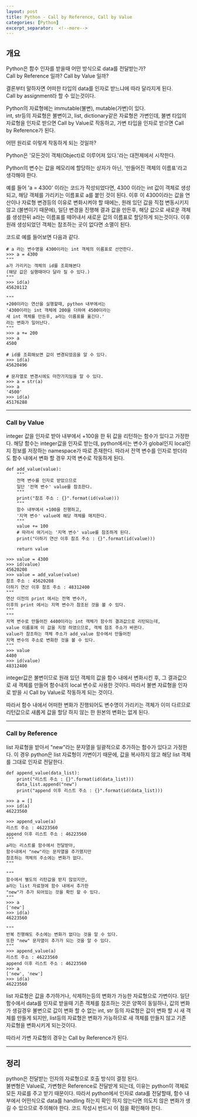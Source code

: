 ```yaml
---
layout: post
title: Python - Call by Reference, Call by Value
categories: [Python]
excerpt_separator:  <!--more-->
---
```


## 개요
Python은 함수 인자를 받을때 어떤 방식으로 data를 전달받는가?   
Call by Reference 일까? Call by Value 일까?

결론부터 말하자면 어떠한 타입의 data를 인자로 받느냐에 따라 달라지게 된다.   
Call by assignment라 할 수 있는것이다.

Python의 자료형에는 immutable(불변), mutable(가변)이 있다.   
int, str등의 자료형은 불변이고, list, dictionary같은 자료형은 가변인데, 불변 타입의 자료형을 인자로 받으면 Call by Value로 작동하고, 가변 타입을 인자로 받으면 Call by Reference가 된다.

어떤 원리로 이렇게 작동하게 되는 것일까?   

Python은 '모든것이 객체(Object)로 이루어져 있다.'라는 대전제에서 시작한다.

Python의 변수는 값을 메모리에 할당하는 상자가 아닌, '만들어진 객체의 이름표'라고 생각해야 한다.   

예를 들어 'a = 4300' 이라는 코드가 작성되었다면, 4300 이라는 int 값이 객체로 생성되고, 해당 객체를 가리키는 이름표로 a를 붙인 것이 된다. 이후 이 4300이라는 값을 연산이나 자료형 변경등의 이유로 변화시켜야 할 때에는, 원래 있던 값을 직접 변동시키지 않고 (불변이기 때문에), 일단 변경을 진행해 결과 값을 만든후, 해당 값으로 새로운 객체를 생성한뒤 a라는 이름표를 떼어내서 새로운 값의 이름표로 할당하게 되는것이다. 이후 원래 생성되었던 객체는 참조하는 곳이 없다면 소멸이 된다.

코드로 예를 들어보면 다음과 같다.
```{.python}
# a 라는 변수명을 4300이라는 int 객체의 이름표로 선언한다.
>>> a = 4300
"""
a가 가리키는 객체의 id를 조회해본다 
(해당 값은 실행때마다 달라 질 수 있다.)
"""
>>> id(a)
45620112

"""
+200이라는 연산을 실행할때, python 내부에서는 
'4300이라는 int 객체에 200을 더하여 4500이라는 
새 int 객체를 만든후, a라는 이름표를 옮긴다.' 
라는 변화가 일어난다.
"""
>>> a += 200
>>> a
4500

# id를 조회해보면 값이 변경되었음을 알 수 있다.
>>> id(a)
45620496

# 문자열로 변경시에도 마찬가지임을 알 수 있다.
>>> a = str(a)
>>> a
'4500'
>>> id(a)
45176288
```

- - -
### Call by Value
integer 값을 인자로 받아 내부에서 +100을 한 뒤 값을 리턴하는 함수가 있다고 가정한다.
해당 함수는 integer값을 인자로 받는데, python에서는 변수가 global인지 local인지 정보를 저장하는 namespace가 따로 존재한다. 따라서 전역 변수를 인자로 받더라도 함수 내에서 변화 할 경우 지역 변수로 작동하게 된다.

```{.python}
def add_value(value):
    """
    전역 변수를 인자로 받았으므로 
    일단 '전역 변수' value를 참조한다.
    """
    print("참조 주소 : {}".format(id(value)))
    """
    함수 내부에서 +100을 진행하고, 
    '지역 변수' value에 해당 객체를 매치한다.
    """
    value += 100
    # 따라서 여기서는 '지역 변수' value를 참조하게 된다.
    print("더하기 연산 이후 참조 주소 : {}".format(id(value)))

    return value

>>> value = 4300
>>> id(value)
45620208
>>> value = add_value(value)
참조 주소 : 45620208
더하기 연산 이후 참조 주소 : 48312400
"""
연산 이전의 print 에서는 전역 변수가, 
이후의 print 에서는 지역 변수가 참조된 것을 볼 수 있다.
"""
"""
지역 변수로 만들어진 4400이라는 int 객체가 함수의 결과값으로 리턴되는데,    
value 이름표에 이 값을 지정 하였으므로, 객체 참조 주소가 바뀐다.    
value가 참조하는 객체 주소가 add_value 함수에서 만들어진    
지역 변수의 주소로 변화한 것을 볼 수 있다.
"""
>>> value
4400
>>> id(value)
48312400
```

integer값은 불변이므로 원래 있던 객체의 값을 함수 내에서 변화시킨 후, 그 결과값으로 새 객체를 만들어 함수내의 local 변수로 사용한 것이다. 따라서 불변 자료형을 인자로 받을 시 Call by Value로 작동하게 되는 것이다.    

따라서 함수 내에서 어떠한 변화가 진행되어도 변수명이 가리키는 객체가 이미 다르므로 리턴값으로 새롭게 값을 할당 하지 않는 한 원본의 변화는 없게 된다.

- - -
### Call by Reference
list 자료형을 받아서 "new"라는 문자열을 일괄적으로 추가하는 함수가 있다고 가정한다.
이 경우 python은 list 자료형이 가변이기 때문에, 값을 복사하지 않고 해당 list 객체를 그대로 인자로 전달한다.

```{.python}
def append_value(data_list):
    print("리스트 주소 : {}".format(id(data_list)))
    data_list.append("new")
    print("append 이후 리스트 주소 : {}".format(id(data_list)))

>>> a = []
>>> id(a)
46223560

>>> append_value(a)
리스트 주소 : 46223560
append 이후 리스트 주소 : 46223560
"""
a라는 리스트를 함수에서 전달받아, 
함수내에서 "new"라는 문자열을 추가했지만 
참조하는 객체의 주소에는 변화가 없다.
"""

"""
함수에서 별도의 리턴값을 받지 않았지만, 
a라는 list 자료형에 함수 내에서 추가한 
"new"가 추가 되어있는 것을 확인 할 수 있다.
"""
>>> a
['new']
>>> id(a)
46223560

"""
반복 진행해도 주소에는 변화가 없다는 것을 알 수 있다. 
또한 "new" 문자열이 추가가 되는 것을 알 수 있다.
"""
>>> append_value(a)
리스트 주소 : 46223560
append 이후 리스트 주소 : 46223560
>>> a
['new', 'new']
>>> id(a)
46223560

```

list 자료형은 값을 추가하거나, 삭제하는등의 변화가 가능한 자료형으로 가변이다. 일단 함수에서 data를 인자로 받을때 기존 객체를 참조하는 것은 양쪽이 동일하나, 값의 변화가 생길경우 불변으로 값이 변화 할 수 없는 int, str 등의 자료형은 값이 변화 할 시 새 객체를 만들게 되지만, list등의 자료형은 변화가 가능하므로 새 객체를 만들지 않고 기존 자료형을 변화시키게 되는것이다. 

따라서 가변 자료형의 경우는 Call by Reference가 된다.

- - -
## 정리
python은 전달받는 인자의 자료형으로 호출 방식이 결정 된다.   
불변형은 Value로, 가변형은 Reference로 전달받게 되는데, 이유는 python이 객체로 모든 자료를 주고 받기 때문이다.
따라서 python에서 인자로 data를 전달할때, 함수 내부에서 어떤식으로 data를 handling 하는지 확인 하지 않는다면 의도치 않은 변화가 생길 수 있으므로 주의해야 한다. 코드 작성시 반드시 이 점을 확인해야 한다.
